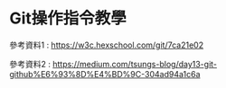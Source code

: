 # Git操作指令教學

參考資料1 : https://w3c.hexschool.com/git/7ca21e02
          
參考資料2 : https://medium.com/tsungs-blog/day13-git-github%E6%93%8D%E4%BD%9C-304ad94a1c6a
